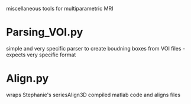 miscellaneous tools for multiparametric MRI

# Parsing_VOI.py
simple and very specific parser to create boudning boxes from VOI files - expects very specific format

# Align.py
wraps Stephanie's seriesAlign3D compiled matlab code and aligns files

